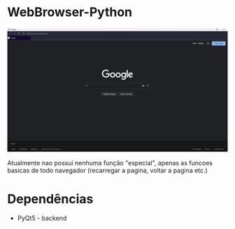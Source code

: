 # WebBrowser-Python
![browse-screenshot](https://raw.githubusercontent.com/Cristi4nSt/WebBrowser-Python/e37757acca4d7baa1957410451ea6c73e29ffdab/assets/browser/browserImage.png)

Atualmente nao possui nenhuma função "especial", apenas as funcoes basicas de todo navegador (recarregar a pagina, voltar a pagina etc.)

# Dependências
- PyQt5 - backend
